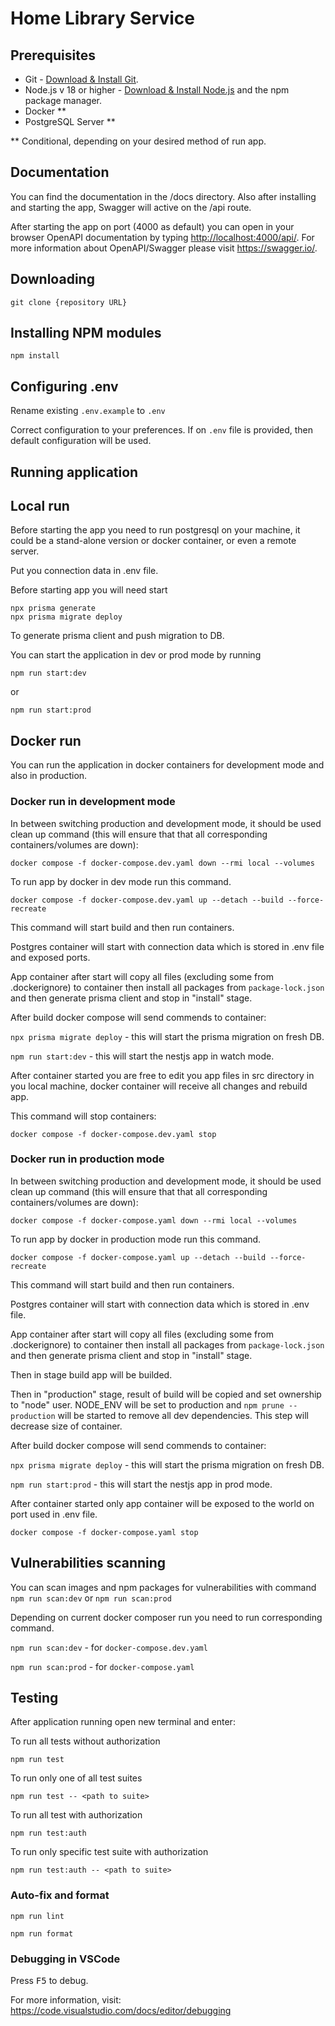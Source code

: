 # Home Library Service

## Prerequisites

- Git - [Download & Install Git](https://git-scm.com/downloads).
- Node.js v 18 or higher - [Download & Install Node.js](https://nodejs.org/en/download/) and the npm package manager.
- Docker **
- PostgreSQL Server **

** Conditional, depending on your desired method of run app.

## Documentation

You can find the documentation in the /docs directory.
Also after installing and starting the app, Swagger will active on the /api route.

After starting the app on port (4000 as default) you can open
in your browser OpenAPI documentation by typing <http://localhost:4000/api/>.
For more information about OpenAPI/Swagger please visit <https://swagger.io/>.

## Downloading

``` cli
git clone {repository URL}
```

## Installing NPM modules

``` cli
npm install
```

## Configuring .env

Rename existing ```.env.example``` to ```.env```

Correct configuration to your preferences. If on ```.env``` file is provided, then default configuration will be used.

## Running application

## Local run

Before starting the app you need to run postgresql on your machine, it could be a stand-alone version or docker container, or even a remote server.

Put you connection data in .env file.

Before starting app you will need start

``` cli
npx prisma generate
npx prisma migrate deploy
```

To generate prisma client and push migration to DB.

You can start the application in dev or prod mode by running

``` cli
npm run start:dev
```

or

``` cli
npm run start:prod
```

## Docker run

You can run the application in docker containers for development mode and also in production.

### Docker run in development mode

In between switching production and development mode, it should be used clean up command (this will ensure that that all corresponding containers/volumes are down):

``` cli
docker compose -f docker-compose.dev.yaml down --rmi local --volumes
```

To run app by docker in dev mode run this command.

``` cli
docker compose -f docker-compose.dev.yaml up --detach --build --force-recreate
```

This command will start build and then run containers.

Postgres container will start with connection data which is stored in .env file and exposed ports.

App container after start will copy all files (excluding some from .dockerignore) to container then install all packages from ```package-lock.json``` and then generate prisma client and stop in "install" stage.

After build docker compose will send commends to container:

```npx prisma migrate deploy``` - this will start the prisma migration on fresh DB.

```npm run start:dev``` - this will start the nestjs app in watch mode.

After container started you are free to edit you app files in src directory in you local machine, docker container will receive all changes and rebuild app.

This command will stop containers:

``` cli
docker compose -f docker-compose.dev.yaml stop
```

### Docker run in production mode

In between switching production and development mode, it should be used clean up command (this will ensure that that all corresponding containers/volumes are down):

``` cli
docker compose -f docker-compose.yaml down --rmi local --volumes
```

To run app by docker in production mode run this command.

``` cli
docker compose -f docker-compose.yaml up --detach --build --force-recreate
```

This command will start build and then run containers.

Postgres container will start with connection data which is stored in .env file.

App container after start will copy all files (excluding some from .dockerignore) to container then install all packages from ```package-lock.json``` and then generate prisma client and stop in "install" stage.

Then in stage build app will be builded.

Then in "production" stage, result of build will be copied and set ownership to "node" user. NODE_ENV will be set to production and ```npm prune --production``` will be started to remove all dev dependencies. This step will decrease size of container.

After build docker compose will send commends to container:

```npx prisma migrate deploy``` - this will start the prisma migration on fresh DB.

```npm run start:prod``` - this will start the nestjs app in prod mode.

After container started only app container will be exposed to the world on port used in .env file.

``` cli
docker compose -f docker-compose.yaml stop
```

## Vulnerabilities scanning

You can scan images and npm packages for vulnerabilities with command ```npm run scan:dev``` or ```npm run scan:prod```

Depending on current docker composer run you need to run corresponding command.

```npm run scan:dev``` - for ```docker-compose.dev.yaml```

```npm run scan:prod``` - for ```docker-compose.yaml```

## Testing

After application running open new terminal and enter:

To run all tests without authorization

``` cli
npm run test
```

To run only one of all test suites

``` cli
npm run test -- <path to suite>
```

To run all test with authorization

``` cli
npm run test:auth
```

To run only specific test suite with authorization

``` cli
npm run test:auth -- <path to suite>
```

### Auto-fix and format

``` cli
npm run lint
```

``` cli
npm run format
```

### Debugging in VSCode

Press <kbd>F5</kbd> to debug.

For more information, visit: <https://code.visualstudio.com/docs/editor/debugging>

